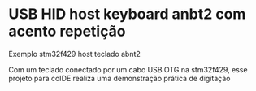 # USB HID host keyboard anbt2 com acento repetição
Exemplo stm32f429 host teclado abnt2 

Com um teclado conectado por um cabo USB OTG na stm32f429, esse projeto para coIDE realiza uma demonstração prática de digitação
